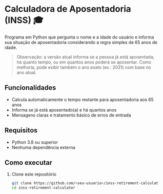 # Calculadora de Aposentadoria (INSS) 🎓

Programa em Python que pergunta o nome e a idade do usuário e informa sua situação de aposentadoria considerando a regra simples de 65 anos de idade.

> Observação: a versão atual informa se a pessoa já está aposentada, há quanto tempo, ou em quantos anos poderá se aposentar. Como melhoria, pode exibir também o ano exato (ex.: 2031) com base no ano atual.

## Funcionalidades
- Calcula automaticamente o tempo restante para aposentadoria aos 65 anos
- Informa se já está aposentado(a) e há quantos anos
- Mensagens claras e tratamento básico de erros de entrada

## Requisitos
- Python 3.8 ou superior
- Nenhuma dependência externa

## Como executar
1. Clone este repositório
   ```bash
   git clone https://github.com/<seu-usuario>/inss-retirement-calculator.git
   cd inss-retirement-calculator
